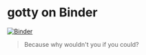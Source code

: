 # gotty on Binder

[![Binder](https://mybinder.org/badge_logo.svg)](https://mybinder.org/v2/gh/lukasheinrich/gotty-binder/master?urlpath=proxy%2F3000%2F)

> Because why wouldn't you if you could?
